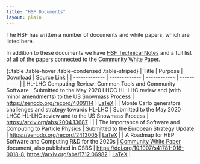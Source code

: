 ```yaml
---
title: "HSF Documents"
layout: plain
---
```


The HSF has written a number of documents and white papers, which are listed here.

In addition to these documents we have [HSF Technical Notes](/technical_notes.html) and
a full list of all of the papers connected to the [Community White Paper](/organization/cwp.html).

{:.table .table-hover .table-condensed .table-striped}
| Title           | Purpose     | Download    | Source Link |
| ------------- | ------------- | ------------ | ----------- |
| HL-LHC Computing Review: Common Tools and Community Software | Submitted to the May 2020 LHCC HL-LHC review and (with minor amendments) to the US Snowmass Process | <https://zenodo.org/record/4009114> | [LaTeX](https://github.com/HSF/documents/tree/master/LHCC/2020/2020-01) |
| Monte Carlo generators challenges and strategy towards HL-LHC | Submitted to the May 2020 LHCC HL-LHC review and to the US Snowmass Process | <https://arxiv.org/abs/2004.13687> | |
| The Importance of Software and Computing to Particle Physics | Submitted to the European Strategy Update | <https://zenodo.org/record/2413005> | [LaTeX](https://github.com/HSF/documents/tree/master/HSF-DOC/2018-01) |
| A Roadmap for HEP Software and Computing R&D for the 2020s | [Community White Paper](/organization/cwp.html) document, also published in CSBS | <https://doi.org/10.1007/s41781-018-0018-8>, <https://arxiv.org/abs/1712.06982> | [LaTeX](https://github.com/HSF/documents/tree/master/CWP/papers/HSF-CWP-2017-01_roadmap/latex) |
